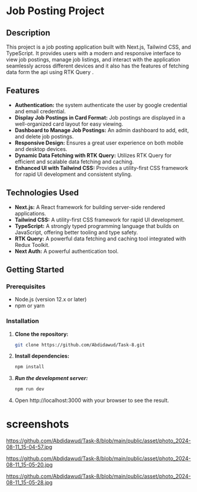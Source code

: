 # Job Posting Project

## Description

This project is a job posting application built with Next.js, Tailwind CSS, and TypeScript. It provides users with a modern and responsive interface to view job postings, manage job listings, and interact with the application seamlessly across different devices and it also has the features of fetching data form the api using RTK Query .

## Features

- **Authentication:** the system authenticate the user by google credential and email credential.
- **Display Job Postings in Card Format:** Job postings are displayed in a well-organized card layout for easy viewing.
- **Dashboard to Manage Job Postings:** An admin dashboard to add, edit, and delete job postings.
- **Responsive Design:** Ensures a great user experience on both mobile and desktop devices.
- **Dynamic Data Fetching with RTK Query:** Utilizes RTK Query for efficient and scalable data fetching and caching.
- **Enhanced UI with Tailwind CSS:** Provides a utility-first CSS framework for rapid UI development and consistent styling.

## Technologies Used

- **Next.js:** A React framework for building server-side rendered applications.
- **Tailwind CSS:** A utility-first CSS framework for rapid UI development.
- **TypeScript:** A strongly typed programming language that builds on JavaScript, offering better tooling and type safety.
- **RTK Query:** A powerful data fetching and caching tool integrated with Redux Toolkit.
- **Next Auth:** A powerful authentication tool.

## Getting Started

### Prerequisites

- Node.js (version 12.x or later)
- npm or yarn

### Installation

1. **Clone the repository:**

   ```bash
   git clone https://github.com/Abdidawud/Task-8.git

   ```

2. **Install dependencies:**
   ```bash
   npm install
   ```
3. **_Run the development server:_**
   ```bash
   npm run dev
   ```
4. Open http://localhost:3000 with your browser to see the result.

# screenshots
https://github.com/Abdidawud/Task-8/blob/main/public/asset/photo_2024-08-11_15-04-57.jpg

https://github.com/Abdidawud/Task-8/blob/main/public/asset/photo_2024-08-11_15-05-20.jpg

https://github.com/Abdidawud/Task-8/blob/main/public/asset/photo_2024-08-11_15-05-28.jpg
